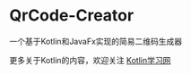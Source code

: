 # QrCode-Creator
一个基于Kotlin和JavaFx实现的简易二维码生成器

更多关于Kotlin的内容，欢迎关注 [Kotlin学习网](http://www.feintkotlin.com)

